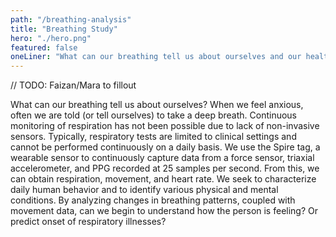 ```yaml
---
path: "/breathing-analysis"
title: "Breathing Study"
hero: "./hero.png"
featured: false
oneLiner: "What can our breathing tell us about ourselves and our health?"
---
```


// TODO: Faizan/Mara to fillout

What can our breathing tell us about ourselves? When we feel anxious, often we are told (or tell ourselves) to take a deep breath.
Continuous monitoring of respiration has not been possible due to lack of non-invasive sensors. Typically, respiratory tests are limited to clinical settings and cannot be performed continuously on a daily basis.
We use the Spire tag, a wearable sensor to continuously capture data from a force sensor, triaxial accelerometer, and PPG recorded at 25 samples per second. From this, we can obtain respiration, movement, and heart rate.
We seek to characterize daily human behavior and to identify various physical and mental conditions. By analyzing changes in breathing patterns, coupled with movement data, can we begin to understand how the person is feeling? Or predict onset of respiratory illnesses?

